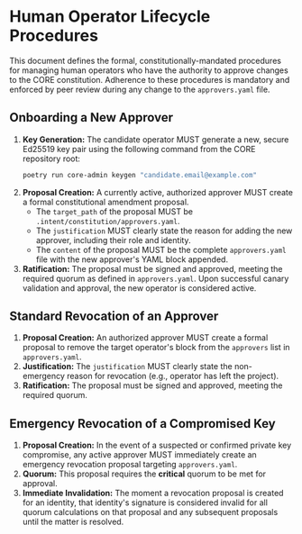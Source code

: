 # Human Operator Lifecycle Procedures

This document defines the formal, constitutionally-mandated procedures for managing human operators who have the authority to approve changes to the CORE constitution. Adherence to these procedures is mandatory and enforced by peer review during any change to the `approvers.yaml` file.

## Onboarding a New Approver

1.  **Key Generation:** The candidate operator MUST generate a new, secure Ed25519 key pair using the following command from the CORE repository root:
    ```bash
    poetry run core-admin keygen "candidate.email@example.com"
    ```
2.  **Proposal Creation:** A currently active, authorized approver MUST create a formal constitutional amendment proposal.
    - The `target_path` of the proposal MUST be `.intent/constitution/approvers.yaml`.
    - The `justification` MUST clearly state the reason for adding the new approver, including their role and identity.
    - The `content` of the proposal MUST be the complete `approvers.yaml` file with the new approver's YAML block appended.
3.  **Ratification:** The proposal must be signed and approved, meeting the required quorum as defined in `approvers.yaml`. Upon successful canary validation and approval, the new operator is considered active.

## Standard Revocation of an Approver

1.  **Proposal Creation:** An authorized approver MUST create a formal proposal to remove the target operator's block from the `approvers` list in `approvers.yaml`.
2.  **Justification:** The `justification` MUST clearly state the non-emergency reason for revocation (e.g., operator has left the project).
3.  **Ratification:** The proposal must be signed and approved, meeting the required quorum.

## Emergency Revocation of a Compromised Key

1.  **Proposal Creation:** In the event of a suspected or confirmed private key compromise, any active approver MUST immediately create an emergency revocation proposal targeting `approvers.yaml`.
2.  **Quorum:** This proposal requires the **critical** quorum to be met for approval.
3.  **Immediate Invalidation:** The moment a revocation proposal is created for an identity, that identity's signature is considered invalid for all quorum calculations on that proposal and any subsequent proposals until the matter is resolved.
